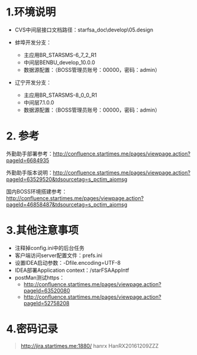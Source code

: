 
# 1.环境说明
* CVS中间层接口文档路径：starfsa_doc\develop\05.design
* 蚌埠开发分支：
    * 主应用BR_STARSMS-6_7_2_R1
    * 中间层BENBU_develop_10.0.0
    * 数据源配置：（BOSS管理员账号：00000，密码：admin）
    <bean id="dataSource"
    		class="org.springframework.jdbc.datasource.DriverManagerDataSource">
    		<property name="driverClassName" value="oracle.jdbc.driver.OracleDriver" />
    		<property name="url" value="jdbc:oracle:thin:@192.168.32.100:1521:stariboss" />
    		<property name="username" value="boss671" />
    		<property name="password" value="boss671" />
    	</bean>
    
* 辽宁开发分支：
    * 主应用BR_STARSMS-8_0_0_R1
    * 中间层7.1.0.0   
    * 数据源配置：（BOSS管理员账号：00000，密码：admin）
    <bean id="dataSource"
    		class="org.springframework.jdbc.datasource.DriverManagerDataSource">
    		<property name="driverClassName" value="oracle.jdbc.driver.OracleDriver" />
    		<property name="url" value="jdbc:oracle:thin:@192.168.32.100:1521:stariboss" />
    		<property name="username" value="shenyang20200226" />
    		<property name="password" value="shenyang20200226" />
    	</bean>

# 2. 参考
外勤助手部署参考：http://confluence.startimes.me/pages/viewpage.action?pageId=6684935

外勤助手版本说明：http://confluence.startimes.me/pages/viewpage.action?pageId=63529520&tdsourcetag=s_pctim_aiomsg

国内BOSS环境搭建参考：http://confluence.startimes.me/pages/viewpage.action?pageId=46858487&tdsourcetag=s_pctim_aiomsg

# 3.其他注意事项
* 注释掉config.ini中的后台任务
* 客户端访问server配置文件：prefs.ini
* 设置IDEA启动参数：-Dfile.encoding=UTF-8
* IDEA部署Application context：/starFSAAppIntf
* postMan测试https：
    * http://confluence.startimes.me/pages/viewpage.action?pageId=63520080
    * http://confluence.startimes.me/pages/viewpage.action?pageId=52758208
           

# 4.密码记录
> http://jira.startimes.me:1880/   hanrx      HanRX20161209ZZZ














